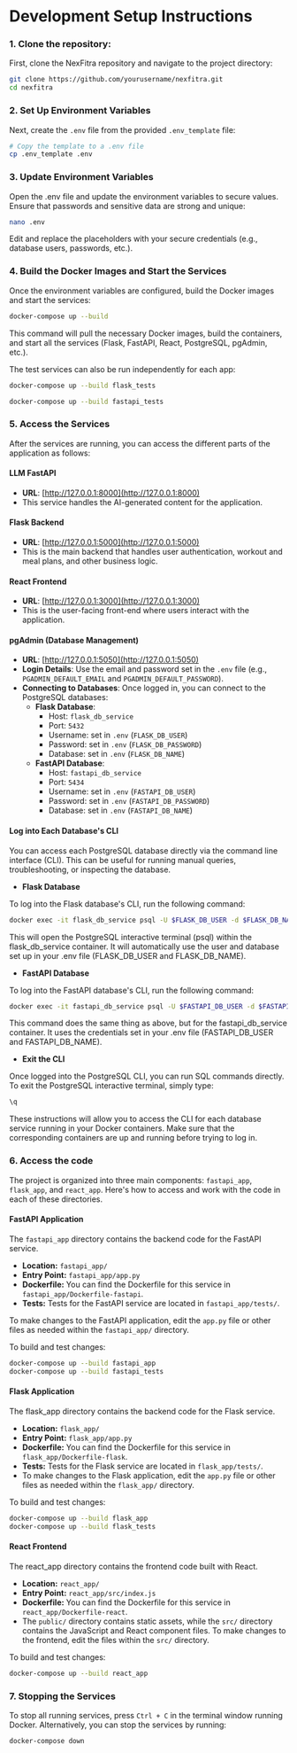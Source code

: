 # Development Setup Instructions

### 1. **Clone the repository:**
First, clone the NexFitra repository and navigate to the project directory:
```bash
git clone https://github.com/yourusername/nexfitra.git
cd nexfitra
```
### 2. **Set Up Environment Variables**
Next, create the `.env` file from the provided `.env_template` file:
```bash
# Copy the template to a .env file
cp .env_template .env
```

### 3. **Update Environment Variables**
Open the .env file and update the environment variables to secure values. Ensure that passwords and sensitive data are strong and unique:
```bash
nano .env
```
Edit and replace the placeholders with your secure credentials (e.g., database users, passwords, etc.).

### 4. **Build the Docker Images and Start the Services**
Once the environment variables are configured, build the Docker images and start the services:
```bash
docker-compose up --build
```
This command will pull the necessary Docker images, build the containers, and start all the services (Flask, FastAPI, React, PostgreSQL, pgAdmin, etc.).

The test services can also be run independently for each app:
```bash
docker-compose up --build flask_tests
```
```bash
docker-compose up --build fastapi_tests
```

### 5. Access the Services

After the services are running, you can access the different parts of the application as follows:

#### LLM FastAPI
- **URL**: [http://127.0.0.1:8000](http://127.0.0.1:8000)
- This service handles the AI-generated content for the application.

#### Flask Backend
- **URL**: [http://127.0.0.1:5000](http://127.0.0.1:5000)
- This is the main backend that handles user authentication, workout and meal plans, and other business logic.

#### React Frontend
- **URL**: [http://127.0.0.1:3000](http://127.0.0.1:3000)
- This is the user-facing front-end where users interact with the application.

#### pgAdmin (Database Management)
- **URL**: [http://127.0.0.1:5050](http://127.0.0.1:5050)
- **Login Details**: Use the email and password set in the `.env` file (e.g., `PGADMIN_DEFAULT_EMAIL` and `PGADMIN_DEFAULT_PASSWORD`).
- **Connecting to Databases**: Once logged in, you can connect to the PostgreSQL databases:
  - **Flask Database**: 
    - Host: `flask_db_service`
    - Port: `5432`
    - Username: set in `.env` (`FLASK_DB_USER`)
    - Password: set in `.env` (`FLASK_DB_PASSWORD`)
    - Database: set in `.env` (`FLASK_DB_NAME`)
  - **FastAPI Database**: 
    - Host: `fastapi_db_service`
    - Port: `5434`
    - Username: set in `.env` (`FASTAPI_DB_USER`)
    - Password: set in `.env` (`FASTAPI_DB_PASSWORD`)
    - Database: set in `.env` (`FASTAPI_DB_NAME`)

#### Log into Each Database's CLI
You can access each PostgreSQL database directly via the command line interface (CLI). This can be useful for running manual queries, troubleshooting, or inspecting the database.

- **Flask Database**  

To log into the Flask database's CLI, run the following command:

```bash
docker exec -it flask_db_service psql -U $FLASK_DB_USER -d $FLASK_DB_NAME
```
This will open the PostgreSQL interactive terminal (psql) within the flask_db_service container.
It will automatically use the user and database set up in your .env file (FLASK_DB_USER and FLASK_DB_NAME).


- **FastAPI Database**

To log into the FastAPI database's CLI, run the following command:

```bash
docker exec -it fastapi_db_service psql -U $FASTAPI_DB_USER -d $FASTAPI_DB_NAME
```

This command does the same thing as above, but for the fastapi_db_service container.
It uses the credentials set in your .env file (FASTAPI_DB_USER and FASTAPI_DB_NAME).


- **Exit the CLI**

Once logged into the PostgreSQL CLI, you can run SQL commands directly. To exit the PostgreSQL interactive terminal, simply type:

```bash
\q
```

These instructions will allow you to access the CLI for each database service running in your Docker containers. Make sure that the corresponding containers are up and running before trying to log in.

### 6. Access the code

The project is organized into three main components: `fastapi_app`, `flask_app`, and `react_app`. Here's how to access and work with the code in each of these directories.

#### **FastAPI Application**
The `fastapi_app` directory contains the backend code for the FastAPI service.
- **Location:** `fastapi_app/`
- **Entry Point:** `fastapi_app/app.py`
- **Dockerfile:** You can find the Dockerfile for this service in `fastapi_app/Dockerfile-fastapi`.
- **Tests:** Tests for the FastAPI service are located in `fastapi_app/tests/`.

To make changes to the FastAPI application, edit the `app.py` file or other files as needed within the `fastapi_app/` directory.

To build and test changes:
```bash
docker-compose up --build fastapi_app
docker-compose up --build fastapi_tests
```

#### **Flask Application**
The flask_app directory contains the backend code for the Flask service.

- **Location:** `flask_app/`
- **Entry Point:** `flask_app/app.py`
- **Dockerfile:** You can find the Dockerfile for this service in `flask_app/Dockerfile-flask`.
- **Tests:** Tests for the Flask service are located in `flask_app/tests/`.
- To make changes to the Flask application, edit the `app.py` file or other files as needed within the `flask_app/` directory.

To build and test changes:

```bash
docker-compose up --build flask_app
docker-compose up --build flask_tests
```

#### **React Frontend**
The react_app directory contains the frontend code built with React.

- **Location:** `react_app/`
- **Entry Point:** `react_app/src/index.js`
- **Dockerfile:** You can find the Dockerfile for this service in `react_app/Dockerfile-react`.
- The `public/` directory contains static assets, while the `src/` directory contains the JavaScript and React component files. To make changes to the frontend, edit the files within the `src/` directory.

To build and test changes:

```bash
docker-compose up --build react_app
```


### 7. Stopping the Services

To stop all running services, press `Ctrl + C` in the terminal window running Docker. Alternatively, you can stop the services by running:

```bash
docker-compose down
```
